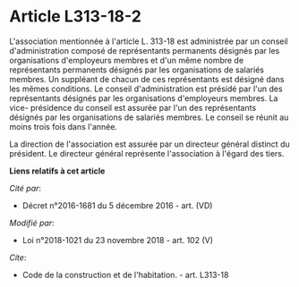 # Article L313-18-2

L'association mentionnée à l'article L. 313-18 est administrée par un conseil d'administration composé de représentants
permanents désignés par les organisations d'employeurs membres et d'un même nombre de représentants permanents désignés par
les organisations de salariés membres. Un suppléant de chacun de ces représentants est désigné dans les mêmes conditions. Le
conseil d'administration est présidé par l'un des représentants désignés par les organisations d'employeurs membres. La vice-
présidence du conseil est assurée par l'un des représentants désignés par les organisations de salariés membres. Le conseil
se réunit au moins trois fois dans l'année.

La direction de l'association est assurée par un directeur général distinct du président. Le directeur général représente
l'association à l'égard des tiers.

**Liens relatifs à cet article**

_Cité par_:

  - Décret n°2016-1681 du 5 décembre 2016 - art. (VD)

_Modifié par_:

  - Loi n°2018-1021 du 23 novembre 2018 - art. 102 (V)

_Cite_:

  - Code de la construction et de l'habitation. - art. L313-18
